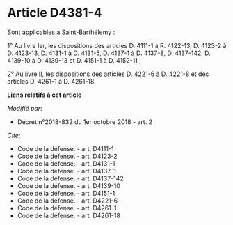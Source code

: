 # Article D4381-4

Sont applicables à Saint-Barthélemy : 

1° Au livre Ier, les dispositions des articles D. 4111-1 à R. 4122-13, D. 4123-2 à D. 4123-13, D. 4131-1 à D. 4131-5, D.
4137-1 à D. 4137-8, 
D. 4137-142, D. 4139-10 à D. 4139-13 et D. 4151-1 à D. 4152-11 ; 

2° Au livre II, les dispositions des articles D. 4221-6 à D. 4221-8 et des articles D. 4261-1 à D. 4261-18.

**Liens relatifs à cet article**

_Modifié par_:

  - Décret n°2018-832 du 1er octobre 2018 - art. 2

_Cite_:

  - Code de la défense. - art. D4111-1
  - Code de la défense. - art. D4123-2
  - Code de la défense. - art. D4131-1
  - Code de la défense. - art. D4137-1
  - Code de la défense. - art. D4137-142
  - Code de la défense. - art. D4139-10
  - Code de la défense. - art. D4151-1
  - Code de la défense. - art. D4221-6
  - Code de la défense. - art. D4261-1
  - Code de la défense. - art. D4261-18
